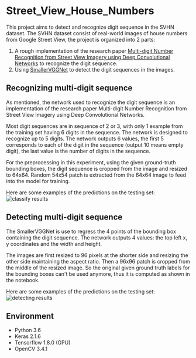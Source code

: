 # Street_View_House_Numbers
This project aims to detect and recognize digit sequence in the SVHN dataset. The SVHN dataset consist of real-world images of house numbers from Google Street View, the project is organized into 2 parts:
1. A rough implementation of the research paper [Multi-digit Number Recognition from Street View Imagery using Deep Convolutional Networks](https://arxiv.org/abs/1312.6082) to recognize the digit sequence.
1. Using [SmallerVGGNet](https://www.pyimagesearch.com/2018/04/16/keras-and-convolutional-neural-networks-cnns/) to detect the digit sequences in the images.  

## Recognizing multi-digit sequence
As mentioned, the network used to recognize the digit sequence is an implementation of the research paper Multi-digit Number Recognition from Street View Imagery using Deep Convolutional Networks.   

Most digit sequences are in sequence of 2 or 3, with only 1 example from the training set having 6 digits in the sequence. The network is designed to recognize up to 5 digits. The network outputs 6 values, the first 5 corresponds to each of the digit in the sequence (output 10 means empty digit), the last value is the number of digits in the sequence.  

For the preprocessing in this experiment, using the given ground-truth bounding boxes, the digit sequence is cropped from the image and resized to 64x64. Random 54x54 patch is extracted from the 64x64 image to feed into the model for training.

Here are some examples of the predictions on the testing set:  
![classify results](img/classify_results.png)  

## Detecting multi-digit sequence
The SmallerVGGNet is use to regress the 4 points of the bounding box containing the digit sequence. The network outputs 4 values: the top left x, y coordinates and the width and height.  

The images are first resized to 96 pixels at the shorter side and resizing the other side maintaining the aspect ratio. Then a 96x96 patch is cropped from the middle of the resized image. So the original given ground truth labels for the bounding boxes can't be used anymore, thus it is computed as shown in the notebook.  

Here are some examples of the predictions on the testing set:  
![detecting results](img/detecting_results.png)  

## Environment
* Python 3.6
* Keras 2.1.6
* Tensorflow 1.8.0 (GPU)
* OpenCV 3.4.1
